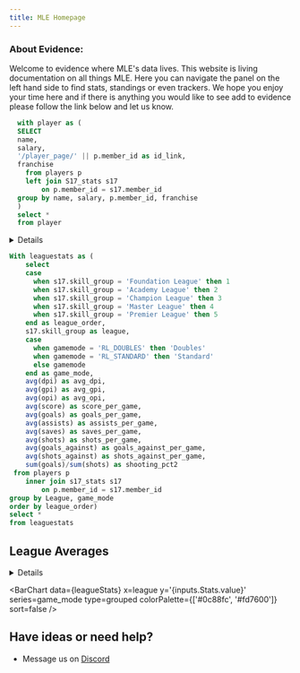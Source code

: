 ```yaml
---
title: MLE Homepage
---
```


<LastRefreshed/>

### About Evidence:

Welcome to evidence where MLE's data lives. This website is living documentation on all things MLE. Here you can navigate the panel on the left hand side to find stats, standings or even trackers. We hope you enjoy your time here and if there is anything you would like to see add to evidence please follow the link below and let us know.

```sql player_page
  with player as (
  SELECT
  name,
  salary,
  '/player_page/' || p.member_id as id_link,
  franchise
    from players p
    left join S17_stats s17
        on p.member_id = s17.member_id
  group by name, salary, p.member_id, franchise
  )
  select *
  from player
```

<Details title="Player Pages">

<p>In the table below you can find any player in MLE and click on their row to be directed to their personal player page.</p>

</Details>

<DataTable data={player_page} link=id_link search=true rows=5 />

```sql leagueStats
With leaguestats as (
    select
    case
      when s17.skill_group = 'Foundation League' then 1
      when s17.skill_group = 'Academy League' then 2
      when s17.skill_group = 'Champion League' then 3
      when s17.skill_group = 'Master League' then 4
      when s17.skill_group = 'Premier League' then 5
    end as league_order,
    s17.skill_group as league,
    case
      when gamemode = 'RL_DOUBLES' then 'Doubles'
      when gamemode = 'RL_STANDARD' then 'Standard'
      else gamemode
    end as game_mode,
    avg(dpi) as avg_dpi,
    avg(gpi) as avg_gpi,
    avg(opi) as avg_opi,
    avg(score) as score_per_game,
    avg(goals) as goals_per_game,
    avg(assists) as assists_per_game,
    avg(saves) as saves_per_game,
    avg(shots) as shots_per_game,
    avg(goals_against) as goals_against_per_game,
    avg(shots_against) as shots_against_per_game,
    sum(goals)/sum(shots) as shooting_pct2
 from players p
    inner join s17_stats s17
        on p.member_id = s17.member_id
group by League, game_mode
order by league_order)
select *
from leaguestats
```

## League Averages

<Details title="Sort By Stat">
<p>Below you can use the dropdown menu to compare the averages of each league for each game mode. </p>
</Details>

<Dropdown name=Stats defaultValue=score_per_game>
    <DropdownOption value=avg_dpi valueLabel=DPI />
    <DropdownOption value=avg_gpi valueLabel=GPI />
    <DropdownOption value=avg_opi valueLabel=OPI />
    <DropdownOption value=score_per_game valueLabel=Score />
    <DropdownOption value=goals_per_game valueLabel=Goals />
    <DropdownOption value=assists_per_game valueLabel=Assists />
    <DropdownOption value=saves_per_game valueLabel=Saves />
    <DropdownOption value=shots_per_game valueLabel=Shots />
    <DropdownOption value=goals_against_per_game valueLabel="Goals Against" />
    <DropdownOption value=shots_against_per_game valueLabel="Shots Against"/>
    <DropdownOption value=shooting_pct2 valueLabel="Shooting Percentage" />
</Dropdown>

<BarChart data={leagueStats}
x=league
y='{inputs.Stats.value}'
series=game_mode
type=grouped 
colorPalette={['#0c88fc', '#fd7600']}
sort=false
/>

## Have ideas or need help?

- Message us on [Discord](https://discord.com/channels/172404472637685760/470327770443022346)
